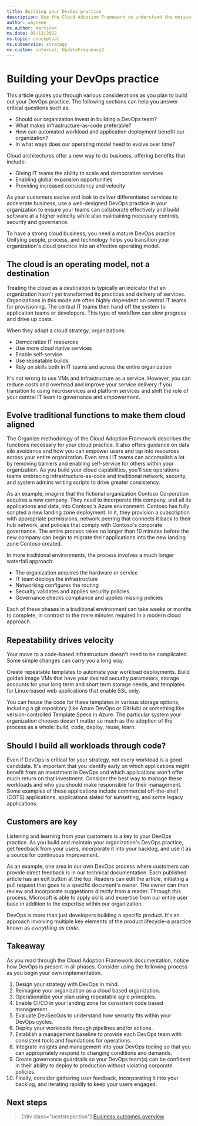 ```yaml
---
title: Building your DevOps practice
description: Use the Cloud Adoption Framework to understand the motivations behind cloud migration that can help produce more successful business outcomes.
author: wayneme
ms.author: martinek
ms.date: 05/13/2022
ms.topic: conceptual
ms.subservice: strategy
ms.custom: internal, UpdateFrequency2
---
```


# Building your DevOps practice

This article guides you through various considerations as you plan to build out your DevOps practice. The following sections can help you answer critical questions such as:

- Should our organization invest in building a DevOps team?
- What makes infrastructure-as-code preferable?
- How can automated workload and application deployment benefit our organization?
- In what ways does our operating model need to evolve over time?

Cloud architectures offer a new way to do business, offering benefits that include:

- Giving IT teams the ability to scale and democratize services
- Enabling global expansion opportunities
- Providing increased consistency and velocity

As your customers evolve and look to deliver differentiated services to accelerate business, use a well-designed DevOps practice in your organization to ensure your teams can collaborate effectively and build software at a higher velocity while also maintaining necessary controls, security and governance.

To have a strong cloud business, you need a mature DevOps practice. Unifying people, process, and technology helps you transition your organization's cloud practice into an effective operating model.

## The cloud is an operating model, not a destination

Treating the cloud as a destination is typically an indicator that an organization hasn't yet transformed its practices and delivery of services. Organizations in this mode are often highly dependent on central IT teams for provisioning. The central IT teams then hand off the system to application teams or developers. This type of workflow can slow progress and drive up costs.

When they adopt a cloud strategy, organizations:

- Democratize IT resources
- Use more cloud native services
- Enable self-service
- Use repeatable builds
- Rely on skills both in IT teams and across the entire organization

It's not wrong to use VMs and infrastructure as a service. However, you can reduce costs and overhead and improve your service delivery if you transition to using microservices and platform services and shift the role of your central IT team to governance and empowerment.

## Evolve traditional functions to make them cloud aligned

The Organize methodology of the Cloud Adoption Framework describes the functions necessary for your cloud practice. It also offers guidance on data silo avoidance and how you can empower users and tap into resources across your entire organization. Even small IT teams can accomplish a lot by removing barriers and enabling self-service for others within your organization. As you build your cloud capabilities, you'll see operations teams embracing infrastructure-as-code and traditional network, security, and system admins writing scripts to drive greater consistency.

As an example, imagine that the fictional organization Contoso Corporation acquires a new company. They need to incorporate this company, and all its applications and data, into Contoso's Azure environment. Contoso has fully scripted a new landing zone deployment. In it, they provision a subscription with appropriate permissions, network peering that connects it back to their hub network, and policies that comply with Contoso's corporate governance. The entire process takes no longer than 10 minutes before the new company can begin to migrate their applications into the new landing zone Contoso created.

In more traditional environments, the process involves a much longer waterfall approach:

- The organization acquires the hardware or service
- IT team deploys the infrastructure
- Networking configures the routing
- Security validates and applies security policies
- Governance checks compliance and applies missing policies

Each of these phases in a traditional environment can take weeks or months to complete, in contrast to the mere minutes required in a modern cloud approach.

## Repeatability drives velocity

Your move to a code-based infrastructure doesn't need to be complicated. Some simple changes can carry you a long way.

Create repeatable templates to automate your workload deployments. Build golden image VMs that have your desired security parameters, storage accounts for your long term and short term storage needs, and templates for Linux-based web applications that enable SSL only.

You can house the code for these templates in various storage options, including a git repository (like Azure DevOps or GitHub) or something like version-controlled Template Specs in Azure. The particular system your organization chooses doesn't matter so much as the adoption of the process as a whole: build, code, deploy, reuse, learn.

## Should I build all workloads through code?

Even if DevOps is critical for your strategy, not every workload is a good candidate. It's important that you identify early on which applications might benefit from an investment in DevOps and which applications won't offer much return on that investment. Consider the best way to manage these workloads and who you should make responsible for their management. Some examples of these applications include commercial off-the-shelf (COTS) applications, applications slated for sunsetting, and some legacy applications.

## Customers are key

Listening and learning from your customers is a key to your DevOps practice. As you build and maintain your organization's DevOps practice, get feedback from your users, incorporate it into your backlog, and use it as a source for continuous improvement.

As an example, one area in our own DevOps process where customers can provide direct feedback is in our technical documentation. Each published article has an edit button at the top. Readers can edit the article, initiating a pull request that goes to a specific document's owner. The owner can then review and incorporate suggestions directly from a reader. Through this process, Microsoft is able to apply skills and expertise from our entire user base in addition to the expertise within our organization.

DevOps is more than just developers building a specific product. It's an approach involving multiple key elements of the product lifecycle–a practice known as *everything as code*.

## Takeaway

As you read through the Cloud Adoption Framework documentation, notice how DevOps is present in all phases. Consider using the following process as you begin your own implementation.

1. Design your strategy with DevOps in mind.
2. Reimagine your organization as a cloud based organization.
3. Operationalize your plan using repeatable agile principles.
4. Enable CI/CD in your landing zone for consistent code based management
5. Evaluate DevSecOps to understand how security fits within your DevOps cycles.
6. Deploy your workloads through pipelines and/or actions.
7. Establish a management baseline to provide each DevOps team with consistent tools and foundations for operations.
8. Integrate insights and management into your DevOps tooling so that you can appropriately respond to changing conditions and demands.
9. Create governance guardrails so your DevOps team(s) can be confident in their ability to deploy to production without violating corporate policies.
10. Finally, consider gathering user feedback, incorporating it into your backlog, and iterating rapidly to keep your users engaged.

## Next steps

> [!div class="nextstepaction"]
> [Business outcomes overview](./business-outcomes/index.md)
